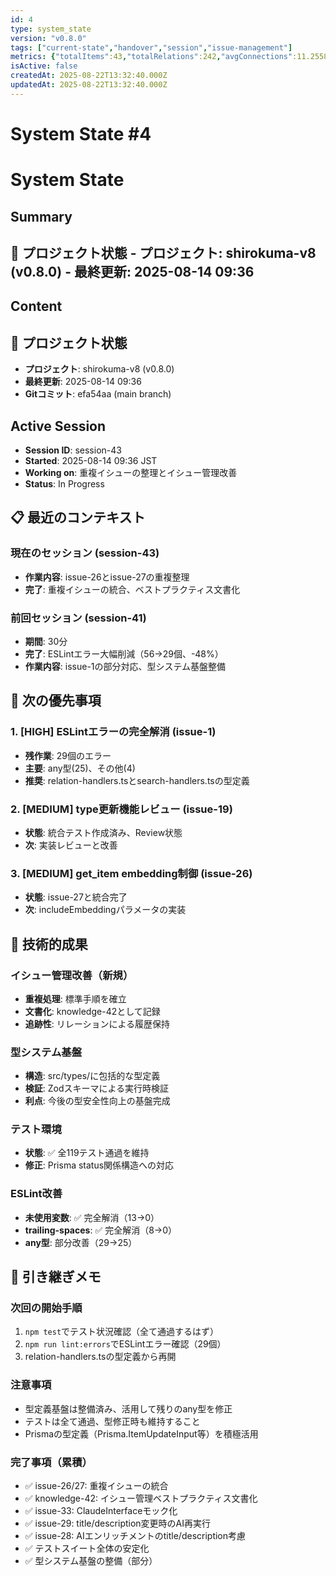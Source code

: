 ```yaml
---
id: 4
type: system_state
version: "v0.8.0"
tags: ["current-state","handover","session","issue-management"]
metrics: {"totalItems":43,"totalRelations":242,"avgConnections":11.255813953488373,"maxConnections":24,"isolatedNodes":0,"timestamp":"2025-08-14T00:37:20.033Z"}
isActive: false
createdAt: 2025-08-22T13:32:40.000Z
updatedAt: 2025-08-22T13:32:40.000Z
---
```


# System State #4

# System State

## Summary

## 📍 プロジェクト状態 - **プロジェクト**: shirokuma-v8 (v0.8.0) - **最終更新**: 2025-08-14 09:36

## Content

## 📍 プロジェクト状態
- **プロジェクト**: shirokuma-v8 (v0.8.0)
- **最終更新**: 2025-08-14 09:36
- **Gitコミット**: efa54aa (main branch)

## Active Session
- **Session ID**: session-43
- **Started**: 2025-08-14 09:36 JST
- **Working on**: 重複イシューの整理とイシュー管理改善
- **Status**: In Progress

## 📋 最近のコンテキスト

### 現在のセッション (session-43)
- **作業内容**: issue-26とissue-27の重複整理
- **完了**: 重複イシューの統合、ベストプラクティス文書化

### 前回セッション (session-41)
- **期間**: 30分
- **完了**: ESLintエラー大幅削減（56→29個、-48%）
- **作業内容**: issue-1の部分対応、型システム基盤整備

## 🎯 次の優先事項

### 1. [HIGH] ESLintエラーの完全解消 (issue-1)
- **残作業**: 29個のエラー
- **主要**: any型(25)、その他(4)
- **推奨**: relation-handlers.tsとsearch-handlers.tsの型定義

### 2. [MEDIUM] type更新機能レビュー (issue-19)
- **状態**: 統合テスト作成済み、Review状態
- **次**: 実装レビューと改善

### 3. [MEDIUM] get_item embedding制御 (issue-26)
- **状態**: issue-27と統合完了
- **次**: includeEmbeddingパラメータの実装

## 🔧 技術的成果

### イシュー管理改善（新規）
- **重複処理**: 標準手順を確立
- **文書化**: knowledge-42として記録
- **追跡性**: リレーションによる履歴保持

### 型システム基盤
- **構造**: src/types/に包括的な型定義
- **検証**: Zodスキーマによる実行時検証
- **利点**: 今後の型安全性向上の基盤完成

### テスト環境
- **状態**: ✅ 全119テスト通過を維持
- **修正**: Prisma status関係構造への対応

### ESLint改善
- **未使用変数**: ✅ 完全解消（13→0）
- **trailing-spaces**: ✅ 完全解消（8→0）
- **any型**: 部分改善（29→25）

## 📝 引き継ぎメモ

### 次回の開始手順
1. `npm test`でテスト状況確認（全て通過するはず）
2. `npm run lint:errors`でESLintエラー確認（29個）
3. relation-handlers.tsの型定義から再開

### 注意事項
- 型定義基盤は整備済み、活用して残りのany型を修正
- テストは全て通過、型修正時も維持すること
- Prismaの型定義（Prisma.ItemUpdateInput等）を積極活用

### 完了事項（累積）
- ✅ issue-26/27: 重複イシューの統合
- ✅ knowledge-42: イシュー管理ベストプラクティス文書化
- ✅ issue-33: ClaudeInterfaceモック化
- ✅ issue-29: title/description変更時のAI再実行
- ✅ issue-28: AIエンリッチメントのtitle/description考慮
- ✅ テストスイート全体の安定化
- ✅ 型システム基盤の整備（部分）
